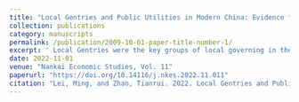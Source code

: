 ```yaml
---
title: "Local Gentries and Public Utilities in Modern China: Evidence from Shandong"
collection: publications
category: manuscripts
permalink: /publication/2009-10-01-paper-title-number-1/
excerpt: ' Local Gentries were the key groups of local governing in the imperial China，their contributions extended to the Republic period，after the abolishment of Civil Service Entrance Exam System(Keju). Using the unique data of Shandong province，we address that the gentries who had required the titles through Keju still had a positive effect on the publish goods providingin the Republic of China. Furthermore，the upper gentries’ influences were long-lasted compared to the lower gentries. Heterogeneous factors like clans’ support gave less incentives for gentries to exert，while the establishment of missionary schools gave the lower gentries opportunity to follow the modern public utilities. Such elites’ governance could replace the efforts of local governments to some extents. This essay shows that it is important to arise attentions to the elites’ class during the local governing.'
date: 2022-11-01
venue: "Nankai Economic Studies, Vol. 11"
paperurl: "https://doi.org/10.14116/j.nkes.2022.11.011"
citation: "Lei, Ming, and Zhao, Tianrui. 2022. Local Gentries and Public Utilities in Modern China: Evidence from Shandong [Keju Shishen yu Jindai Shehui Jianshe — Jiyu Shandong de Yanjiu]. Nankai Economic Studies [Nankai Jingji Yanjiu], Vol. 11, 189–208.; 雷鸣, 赵天睿, 2022. 科举士绅与近代社会建设——基于山东的研究. 南开经济研究, Vol. 11, 189–208."
---
```


